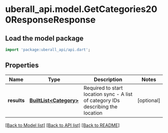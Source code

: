 # uberall_api.model.GetCategories200ResponseResponse

## Load the model package
```dart
import 'package:uberall_api/api.dart';
```

## Properties
Name | Type | Description | Notes
------------ | ------------- | ------------- | -------------
**results** | [**BuiltList&lt;Category&gt;**](Category.md) | Required to start location sync  - A list of category IDs describing the location | [optional] 

[[Back to Model list]](../README.md#documentation-for-models) [[Back to API list]](../README.md#documentation-for-api-endpoints) [[Back to README]](../README.md)


